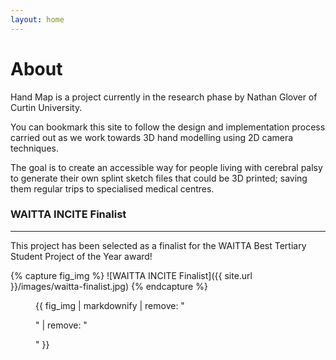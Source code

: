 ```yaml
---
layout: home
---
```

# About

Hand Map is a project currently in the research phase by Nathan Glover of Curtin University.

You can bookmark this site to follow the design and implementation process carried out as we work towards 3D hand modelling using 2D camera techniques.

The goal is to create an accessible way for people living with cerebral palsy to generate their own splint sketch files that could be 3D printed; saving them regular trips to specialised medical centres.

### WAITTA INCITE Finalist
---

This project has been selected as a finalist for the WAITTA Best Tertiary Student Project of the Year award!

{% capture fig_img %}
![WAITTA INCITE Finalist]({{ site.url }}/images/waitta-finalist.jpg)
{% endcapture %}

<figure>
  {{ fig_img | markdownify | remove: "<p>" | remove: "</p>" }}
</figure>

